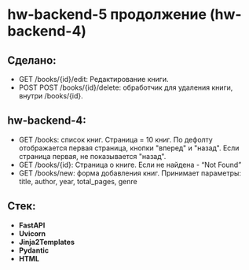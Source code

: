 # hw-backend-5 продолжение (hw-backend-4)


## Сделано:
- GET /books/{id}/edit: Редактирование книги.
- POST POST /books/{id}/delete: обработчик для удаления книги, внутри /books/{id}.

## hw-backend-4:
- GET /books: список книг. Страница = 10 книг. По дефолту отображается первая страница, кнопки "вперед" и "назад". Если страница первая, не показывается "назад".
- GET /books/{id}: Страница о книге. Если не найдена - “Not Found”
- GET /books/new: форма добавления книг. Принимает параметры: title, author, year, total_pages, genre

## Стек:
- **FastAPI**
- **Uvicorn** 
- **Jinja2Templates** 
- **Pydantic** 
- **HTML**